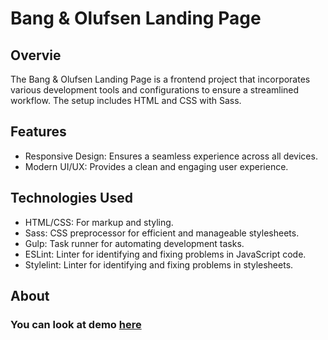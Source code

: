 # Bang & Olufsen Landing Page

## Overvie

The Bang & Olufsen Landing Page is a frontend project that incorporates various development tools and configurations to ensure a streamlined workflow. The setup includes HTML and CSS with Sass.

## Features
- Responsive Design: Ensures a seamless experience across all devices.
- Modern UI/UX: Provides a clean and engaging user experience.

## Technologies Used
 - HTML/CSS: For markup and styling.
 - Sass: CSS preprocessor for efficient and manageable stylesheets.
 - Gulp: Task runner for automating development tasks.
 - ESLint: Linter for identifying and fixing problems in JavaScript code.
 - Stylelint: Linter for identifying and fixing problems in stylesheets.

## About
 ### You can look at demo [here](https://illya-onyshchuk.github.io/bang-olufsen-landing/)

